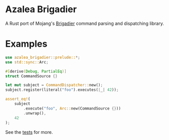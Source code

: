 # Azalea Brigadier

A Rust port of Mojang's [Brigadier](https://github.com/Mojang/brigadier) command parsing and dispatching library.

# Examples

```rust
use azalea_brigadier::prelude::*;
use std::sync::Arc;

#[derive(Debug, PartialEq)]
struct CommandSource {}

let mut subject = CommandDispatcher::new();
subject.register(literal("foo").executes(|_| 42));

assert_eq!(
    subject
        .execute("foo", Arc::new(CommandSource {}))
        .unwrap(),
    42
);
```

See the [tests](https://github.com/azalea-rs/azalea/tree/main/azalea-brigadier/tests) for more.

